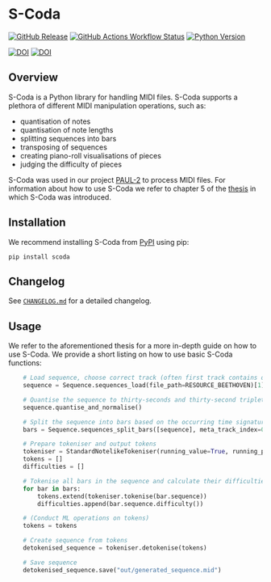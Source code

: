 # S-Coda

[![GitHub Release](https://img.shields.io/github/v/release/FelixSchoen/S-Coda?include_prereleases&label=Latest%20Release)](https://github.com/FelixSchoen/S-Coda/releases)
[![GitHub Actions Workflow Status](https://img.shields.io/github/actions/workflow/status/FelixSchoen/S-Coda/scoda_test.yml?label=Build)](https://github.com/FelixSchoen/S-Coda/actions/workflows/scoda_test.yml)
[![Python Version](https://img.shields.io/badge/Python%20Version-3.12-blue)](https://www.python.org/downloads/release/python-3124/)

[![DOI](https://img.shields.io/badge/DOI-10.34726%2Fhss.2023.103585-blue)](https://doi.org/10.34726/hss.2023.103585)
[![DOI](https://img.shields.io/badge/DOI-10.1007%2F978--3--031--47546--7_19-blue)](https://doi.org/10.1007/978-3-031-47546-7_19)

## Overview

S-Coda is a Python library for handling MIDI files.
S-Coda supports a plethora of different MIDI manipulation operations, such as:

- quantisation of notes
- quantisation of note lengths
- splitting sequences into bars
- transposing of sequences
- creating piano-roll visualisations of pieces
- judging the difficulty of pieces

S-Coda was used in our project [PAUL-2](https://github.com/FelixSchoen/PAUL-2) to process MIDI files.
For information about how to use S-Coda we refer to chapter 5 of the [thesis](https://doi.org/10.34726/hss.2023.103585) in which S-Coda was introduced.

## Installation

We recommend installing S-Coda from [PyPI](https://pypi.org/project/scoda/) using pip:

```pip install scoda```

## Changelog

See [`CHANGELOG.md`](https://github.com/FelixSchoen/S-Coda/blob/main/CHANGELOG.md) for a detailed changelog.

## Usage

We refer to the aforementioned thesis for a more in-depth guide on how to use S-Coda.
We provide a short listing on how to use basic S-Coda functions:

```python
    # Load sequence, choose correct track (often first track contains only meta messages)
    sequence = Sequence.sequences_load(file_path=RESOURCE_BEETHOVEN)[1]

    # Quantise the sequence to thirty-seconds and thirty-second triplets (standard values)
    sequence.quantise_and_normalise()

    # Split the sequence into bars based on the occurring time signatures
    bars = Sequence.sequences_split_bars([sequence], meta_track_index=0)[0]

    # Prepare tokeniser and output tokens
    tokeniser = StandardNotelikeTokeniser(running_value=True, running_pitch=True, running_time_sig=True)
    tokens = []
    difficulties = []

    # Tokenise all bars in the sequence and calculate their difficulties
    for bar in bars:
        tokens.extend(tokeniser.tokenise(bar.sequence))
        difficulties.append(bar.sequence.difficulty())

    # (Conduct ML operations on tokens)
    tokens = tokens

    # Create sequence from tokens
    detokenised_sequence = tokeniser.detokenise(tokens)

    # Save sequence
    detokenised_sequence.save("out/generated_sequence.mid")
```